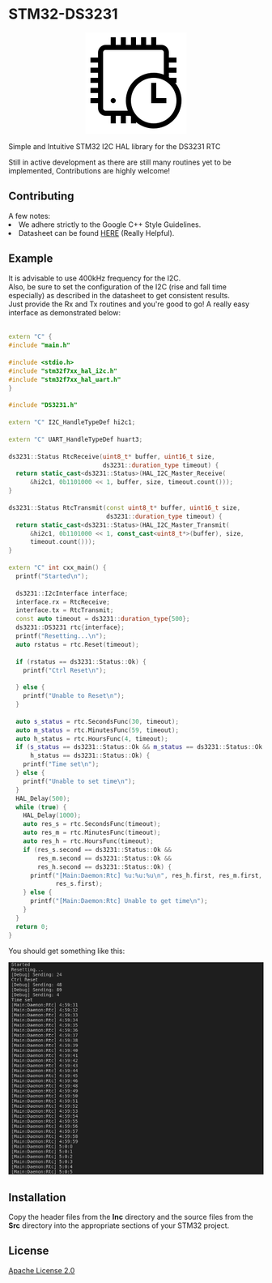 <h1>STM32-DS3231</h1>
<p align="center"> 
<img src="assets/ds3231.png">
</p>

<p>Simple and Intuitive STM32 I2C HAL library for the DS3231 RTC<p>

<p>
Still in active development as there are still many routines yet to be implemented, Contributions are highly welcome!</p>



<h2> Contributing </h2>
A few notes:
<li>We adhere strictly to the Google C++ Style Guidelines. </li><li> Datasheet can be found <a href="https://datasheets.maximintegrated.com/en/ds/DS3231.pdf">HERE</a> (Really Helpful).</li>


<h2>Example</h2>
<p>It is advisable to use 400kHz frequency for the I2C.<br/>
Also, be sure to set the configuration of the I2C (rise and fall time especially) as described in the datasheet to get consistent results.<br/>
Just provide the Rx and Tx routines and you're good to go!
A really easy interface as demonstrated below:
</p>


```cpp

extern "C" {
#include "main.h"

#include <stdio.h>
#include "stm32f7xx_hal_i2c.h"
#include "stm32f7xx_hal_uart.h"
}

#include "DS3231.h"

extern "C" I2C_HandleTypeDef hi2c1;

extern "C" UART_HandleTypeDef huart3;

ds3231::Status RtcReceive(uint8_t* buffer, uint16_t size,
                          ds3231::duration_type timeout) {
  return static_cast<ds3231::Status>(HAL_I2C_Master_Receive(
      &hi2c1, 0b1101000 << 1, buffer, size, timeout.count()));
}

ds3231::Status RtcTransmit(const uint8_t* buffer, uint16_t size,
                           ds3231::duration_type timeout) {
  return static_cast<ds3231::Status>(HAL_I2C_Master_Transmit(
      &hi2c1, 0b1101000 << 1, const_cast<uint8_t*>(buffer), size,
      timeout.count()));
}

extern "C" int cxx_main() {
  printf("Started\n");

  ds3231::I2cInterface interface;
  interface.rx = RtcReceive;
  interface.tx = RtcTransmit;
  const auto timeout = ds3231::duration_type{500};
  ds3231::DS3231 rtc{interface};
  printf("Resetting...\n");
  auto rstatus = rtc.Reset(timeout);

  if (rstatus == ds3231::Status::Ok) {
    printf("Ctrl Reset\n");

  } else {
    printf("Unable to Reset\n");
  }

  auto s_status = rtc.SecondsFunc(30, timeout);
  auto m_status = rtc.MinutesFunc(59, timeout);
  auto h_status = rtc.HoursFunc(4, timeout);
  if (s_status == ds3231::Status::Ok && m_status == ds3231::Status::Ok &&
      h_status == ds3231::Status::Ok) {
    printf("Time set\n");
  } else {
    printf("Unable to set time\n");
  }
  HAL_Delay(500);
  while (true) {
    HAL_Delay(1000);
    auto res_s = rtc.SecondsFunc(timeout);
    auto res_m = rtc.MinutesFunc(timeout);
    auto res_h = rtc.HoursFunc(timeout);
    if (res_s.second == ds3231::Status::Ok &&
        res_m.second == ds3231::Status::Ok &&
        res_h.second == ds3231::Status::Ok) {
      printf("[Main:Daemon:Rtc] %u:%u:%u\n", res_h.first, res_m.first,
             res_s.first);
    } else {
      printf("[Main:Daemon:Rtc] Unable to get time\n");
    }
  }
  return 0;
}

```


<p> You should get something like this: </p>
<img src="assets/demo.png"/>


<h2>Installation</h2>
Copy the header files from the <b>Inc</b> directory and the source files from the <b>Src</b> directory into the appropriate sections of your STM32 project.

<h2>License</h2>
<a href="LICENSE">Apache License 2.0</a>